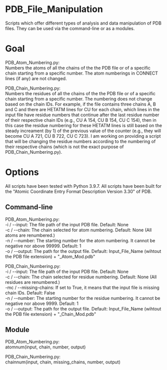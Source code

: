 # PDB_File_Manipulation
Scripts which offer different types of analysis and data manipulation of PDB files. They can be used via the command-line or as a modules.

# Goal
PDB_Atom_Numbering.py:<br />
Numbers the atoms of all the chains of the the PDB file or of a specific chain starting from a specific number. The atom numberings in CONNECT lines (if any) are not changed.<br />

PDB_Chain_Numbering.py:<br />
Numbers the residues of all the chains of the the PDB file or of a specific chain starting from a specific number. The numbering does not change based on the chain IDs. For example, if the file contains three chains A, B and C and there are HETATM lines for CU for each chain, which lines in the input file have residue numbers that continue after the last residue number of their respective chain IDs (e.g., CU A 154, CU B 154, CU C 154), then in this case the residue numbering for these HETATM lines is still based on the steady increament (by 1) of the previous value of the counter (e.g., they will become CU A 721, CU B 722, CU C 723). I am working on providing a script that will be changing the residue numbers according to the numbering of their respective chains (which is not the exact purpose of PDB_Chain_Numbering.py).

# Options
All scripts have been tested with Python 3.9.7.
All scripts have been built for the "Atomic Coordinate Entry Format Description Version 3.30" of PDB.

## Command-line
PDB_Atom_Numbering.py:<br />
-i / --input: The file path of the input PDB file. Default: None<br />
-c / --chain: The chain selected for atom numbering. Default: None (All atoms are renumbered.)<br />
-n / --number: The starting number for the atom numbering. It cannot be negative nor above 99999. Default: 1<br />
-o / --output: The path for the output file. Default: Input_File_Name (wihtout the PDB file extension) + "_Atom_Mod.pdb" 

PDB_Chain_Numbering.py:<br />
-i / --input: The file path of the input PDB file. Default: None<br />
-c / --chain: The chain selected for residue numbering. Default: None (All residues are renumbered.)<br />
-mc / --missing-chains: If set to True, it means that the input file is missing chain IDs. Default: False<br />
-n / --number: The starting number for the residue numbering. It cannot be negative nor above 9999. Default: 1<br />
-o / --output: The path for the output file. Default: Input_File_Name (wihtout the PDB file extension) + "_Chain_Mod.pdb" 

## Module
PDB_Atom_Numbering.py:<br />
atomnum(input, chain, number, output)<br />

PDB_Chain_Numbering.py:<br />
chainnum(input, chain, missing_chains, number, output)<br />
